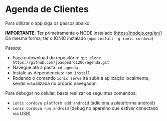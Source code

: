 # Agenda de Clientes

Para utilizar o app siga os passos abaixo:

__IMPORTANTE__: 
Ter primeiramente o NODE instalado (https://nodejs.org/en/)
Da mesma forma, ter o IONIC instalado (`npm install -g ionic cordova`)

Passos:

- Faça o download do repositório: `git clone https://github.com/joaopedro1206/agenda.git`
- Navegue até a pasta: `cd agenda`
- Instale as dependencias: `npm install`
- Rodando o comando `ionic serve` irá subir a aplicação localmente, sendo visualizada no próprio navegador.

Para debugar no celular, basta realizar os seguintes comandos:
- `ionic cordova platform add android` (adiciona a plataforma android)
- `ionic cordova run android` (debug no aparelho que estiver conectado via USB)

